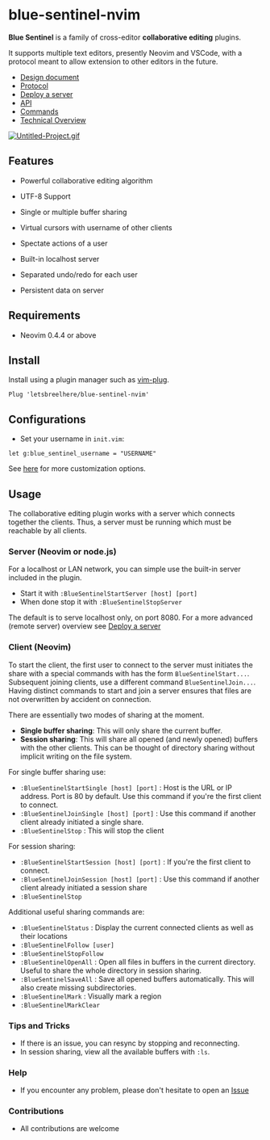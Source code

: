 blue-sentinel-nvim
============

**Blue Sentinel** is a family of cross-editor **collaborative editing** plugins.

It supports multiple text editors, presently Neovim and VSCode, with a protocol meant to allow extension to other editors in the future.

* [Design document](https://github.com/letsbreelhere/blue-sentinel-nvim/wiki/Design-Document)
* [Protocol](https://github.com/letsbreelhere/blue-sentinel-nvim/wiki/Protocol)
* [Deploy a server](https://github.com/letsbreelhere/blue-sentinel-nvim/wiki/Deploy-a-server)
* [API](https://github.com/letsbreelhere/blue-sentinel-nvim/wiki/API)
* [Commands](https://github.com/letsbreelhere/blue-sentinel-nvim/wiki/Commands)
* [Technical Overview](https://github.com/letsbreelhere/blue-sentinel-nvim/wiki/Technical-Overview)

[![Untitled-Project.gif](https://i.postimg.cc/50vfZ6Wr/Untitled-Project.gif)](https://postimg.cc/yg1qR6dh)

Features
--------

* Powerful collaborative editing algorithm

* UTF-8 Support

* Single or multiple buffer sharing

* Virtual cursors with username of other clients

* Spectate actions of a user

* Built-in localhost server

* Separated undo/redo for each user

* Persistent data on server

Requirements
------------

* Neovim 0.4.4 or above

Install
-------

Install using a plugin manager such as [vim-plug](https://github.com/junegunn/vim-plug).

```
Plug 'letsbreelhere/blue-sentinel-nvim'
```

Configurations
--------------

* Set your username in `init.vim`:

```
let g:blue_sentinel_username = "USERNAME"
```

See [here](https://github.com/letsbreelhere/blue-sentinel-nvim/wiki/Customization) for more customization options.

Usage
-----

The collaborative editing plugin works with a server which connects together the clients. Thus, a server must be running which must be reachable by all clients.

### Server (Neovim or node.js)

For a localhost or LAN network, you can simple use the built-in server included in the plugin.

* Start it with `:BlueSentinelStartServer [host] [port]`
* When done stop it with `:BlueSentinelStopServer`

The default is to serve localhost only, on port 8080. For a more advanced (remote server) overview see [Deploy a server](https://github.com/letsbreelhere/blue-sentinel-nvim/wiki/Deploy-a-server)

### Client (Neovim)

To start the client, the first user to connect to the server must initiates the share with a special commands with has the form `BlueSentinelStart...`. Subsequent joining clients, use a different command `BlueSentinelJoin...`. Having distinct commands to start and join a server ensures that files are not overwritten by accident on connection.

There are essentially two modes of sharing at the moment.

* **Single buffer sharing**: This will only share the current buffer. 
* **Session sharing**: This will share all opened (and newly opened) buffers with the other clients. This can be thought of directory sharing without implicit writing on the file system.

For single buffer sharing use:
* `:BlueSentinelStartSingle [host] [port]` : Host is the URL or IP address. Port is 80 by default. Use this command if you're the first client to connect.
* `:BlueSentinelJoinSingle [host] [port]` : Use this command if another client already initiated a single share.
* `:BlueSentinelStop` : This will stop the client

For session sharing:

* `:BlueSentinelStartSession [host] [port]` : If you're the first client to connect.
* `:BlueSentinelJoinSession [host] [port]` : Use this command if another client already initiated a session share
* `:BlueSentinelStop`

Additional useful sharing commands are:

* `:BlueSentinelStatus` : Display the current connected clients as well as their locations
* `:BlueSentinelFollow [user]`
* `:BlueSentinelStopFollow`
* `:BlueSentinelOpenAll` : Open all files in buffers in the current directory. Useful to share the whole directory in session sharing.
* `:BlueSentinelSaveAll` : Save all opened buffers automatically. This will also create missing subdirectories.
* `:BlueSentinelMark` : Visually mark a region
* `:BlueSentinelMarkClear`

### Tips and Tricks

* If there is an issue, you can resync by stopping and reconnecting.
* In session sharing, view all the available buffers with `:ls`.

### Help

* If you encounter any problem, please don't hesitate to open an [Issue](https://github.com/letsbreelhere/blue-sentinel-nvim/issues)
### Contributions

* All contributions are welcome
